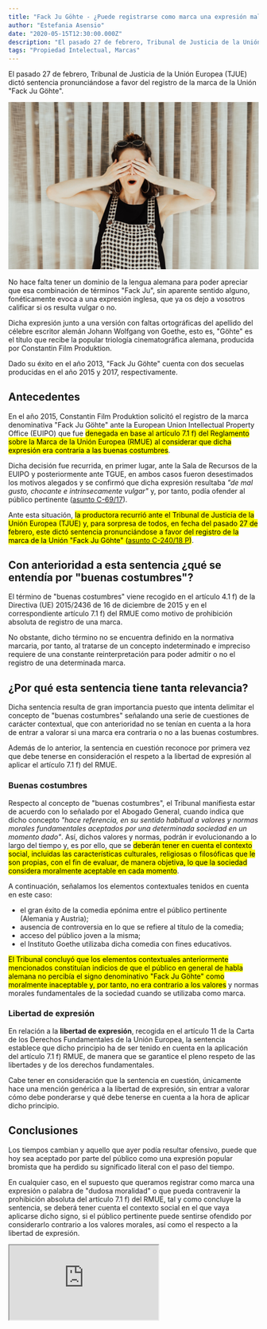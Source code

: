 ```yaml
---
title: "Fack Ju Göhte - ¿Puede registrarse como marca una expresión malsonante?"
author: "Estefania Asensio"
date: "2020-05-15T12:30:00.000Z"
description: "El pasado 27 de febrero, Tribunal de Justicia de la Unión Europea (TJUE) dictó sentencia pronunciándose a favor del registro de la marca de la Unión 'Fack Ju Göhte'."
tags: "Propiedad Intelectual, Marcas"
---
```


El pasado 27 de febrero, Tribunal de Justicia de la Unión Europea (TJUE) dictó sentencia pronunciándose a favor del registro de la marca de la Unión "Fack Ju Göhte".

![Fack Ju Göhte - ¿Marca vulgar o moralmente inaceptable? © Photo by Brooke Cagle on Unsplash](./marca-vulgar-o-moralmente-inaceptable.jpg "Fack Ju Göhte - ¿Marca vulgar o moralmente inaceptable? © Photo by Brooke Cagle on Unsplash")

No hace falta tener un dominio de la lengua alemana para poder apreciar que esa combinación de términos "Fack Ju", sin aparente sentido alguno, fonéticamente evoca a una expresión inglesa, que ya os dejo a vosotros calificar si os resulta vulgar o no.

Dicha expresión junto a una versión con faltas ortográficas del apellido del célebre escritor alemán Johann Wolfgang von Goethe, esto es, "Göhte" es el título que recibe la popular triología cinematográfica alemana, producida por Constantin Film Produktion.

Dado su éxito en el año 2013, "Fack Ju Göhte" cuenta con dos secuelas producidas en el año 2015 y 2017, respectivamente.

## Antecedentes

En el año 2015, Constantin Film Produktion solicitó el registro de la marca denominativa "Fack Ju Göhte" ante la European Union Intellectual Property Office (EUIPO) que fue <mark>denegada en base al artículo 7.1 f) del Reglamento sobre la Marca de la Unión Europea (RMUE) al considerar que dicha expresión era contraria a las buenas costumbres</mark>.

Dicha decisión fue recurrida, en primer lugar, ante la Sala de Recursos de la EUIPO y posteriormente ante TGUE, en ambos casos fueron desestimados los motivos alegados y se confirmó que dicha expresión resultaba _"de mal gusto, chocante e intrínsecamente vulgar"_ y, por tanto, podía ofender al público pertinente ([asunto C-69/17](http://curia.europa.eu/juris/document/document.jsf?text=&docid=198722&pageIndex=0&doclang=FR&mode=req&dir=&occ=first&part=1&cid=595965)).

Ante esta situación, <mark>la productora recurrió ante el Tribunal de Justicia de la Unión Europea (TJUE) y, para sorpresa de todos, en fecha del pasado 27 de febrero, este dictó sentencia pronunciándose a favor del registro de la marca de la Unión "Fack Ju Göhte" ([asunto C-240/18 P](http://curia.europa.eu/juris/document/document.jsf?text=&docid=198722&pageIndex=0&doclang=FR&mode=req&dir=&occ=first&part=1&cid=595965))</mark>.

## Con anterioridad a esta sentencia ¿qué se entendía por "buenas costumbres"?

El término de "buenas costumbres" viene recogido en el artículo 4.1 f) de la Directiva (UE) 2015/2436 de 16 de diciembre de 2015 y en el correspondiente artículo 7.1 f) del RMUE como motivo de prohibición absoluta de registro de una marca.

No obstante, dicho término no se encuentra definido en la normativa marcaria, por tanto, al tratarse de un concepto indeterminado e impreciso requiere de una constante reinterpretación para poder admitir o no el registro de una determinada marca.

## ¿Por qué esta sentencia tiene tanta relevancia?

Dicha sentencia resulta de gran importancia puesto que intenta delimitar el concepto de "buenas costumbres" señalando una serie de cuestiones de carácter contextual, que con anterioridad no se tenían en cuenta a la hora de entrar a valorar si una marca era contraria o no a las buenas costumbres.

Además de lo anterior, la sentencia en cuestión reconoce por primera vez que debe tenerse en consideración el respeto a la libertad de expresión al aplicar el artículo 7.1 f) del RMUE.

### Buenas costumbres

Respecto al concepto de "buenas costumbres", el Tribunal manifiesta estar de acuerdo con lo señalado por el Abogado General, cuando indica que dicho concepto _"hace referencia, en su sentido habitual a valores y normas morales fundamentales aceptados por una determinada sociedad en un momento dado"_. Así, dichos valores y normas, podrán ir evolucionando a lo largo del tiempo y, es por ello, que se <mark>deberán tener en cuenta el contexto social, incluidas las características culturales, religiosas o filosóficas que le son propias, con el fin de evaluar, de manera objetiva, lo que la sociedad considera moralmente aceptable en cada momento</mark>.

A continuación, señalamos los elementos contextuales tenidos en cuenta en este caso:

- el gran éxito de la comedia epónima entre el público pertinente (Alemania y Austria);
- ausencia de controversia en lo que se refiere al título de la comedia;
- acceso del público joven a la misma;
- el Instituto Goethe utilizaba dicha comedia con fines educativos.

<mark>El Tribunal concluyó que los elementos contextuales anteriormente mencionados constituían indicios de que el público en general de habla alemana no percibía el signo denominativo "Fack Ju Göhte" como moralmente inaceptable y, por tanto, no era contrario a los valores</mark> y normas morales fundamentales de la sociedad cuando se utilizaba como marca.

### Libertad de expresión

En relación a la **libertad de expresión**, recogida en el artículo 11 de la Carta de los Derechos Fundamentales de la Unión Europea, la sentencia establece que dicho principio ha de ser tenido en cuenta en la aplicación del artículo 7.1 f) RMUE, de manera que se garantice el pleno respeto de las libertades y de los derechos fundamentales.

Cabe tener en consideración que la sentencia en cuestión, únicamente hace una mención genérica a la libertad de expresión, sin entrar a valorar cómo debe ponderarse y qué debe tenerse en cuenta a la hora de aplicar dicho principio.

## Conclusiones

Los tiempos cambian y aquello que ayer podía resultar ofensivo, puede que hoy sea aceptado por parte del público como una expresión popular bromista que ha perdido su significado literal con el paso del tiempo.

En cualquier caso, en el supuesto que queramos registrar como marca una expresión o palabra de "dudosa moralidad" o que pueda contravenir la prohibición absoluta del artículo 7.1 f) del RMUE, tal y como concluye la sentencia, se deberá tener cuenta el contexto social en el que vaya aplicarse dicho signo, si el público pertinente puede sentirse ofendido por considerarlo contrario a los valores morales, así como el respecto a la libertad de expresión.

<iframe src="https://www.youtube.com/embed/_rJKHTjVaFk"></iframe>
